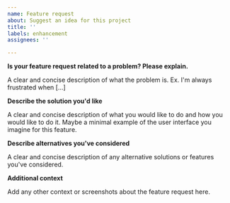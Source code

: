 ```yaml
---
name: Feature request
about: Suggest an idea for this project
title: ''
labels: enhancement
assignees: ''

---
```


**Is your feature request related to a problem? Please explain.**

A clear and concise description of what the problem is. Ex. I'm always frustrated when [...]

**Describe the solution you'd like**

A clear and concise description of what you would like to do and how you would like to do it. Maybe a minimal example of the user interface you imagine for this feature.

**Describe alternatives you've considered**

A clear and concise description of any alternative solutions or features you've considered.

**Additional context**

Add any other context or screenshots about the feature request here.
